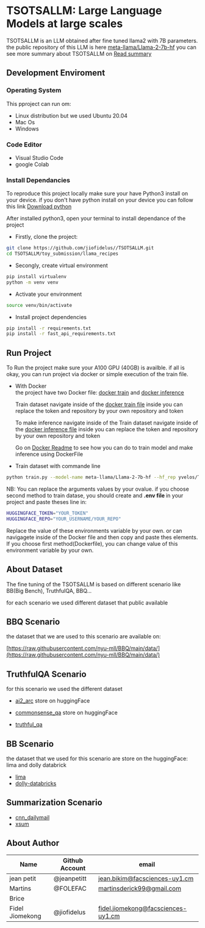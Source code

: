# TSOTSALLM: Large Language Models at large scales

TSOTSALLM is an LLM obtained after fine tuned llama2 with 7B parameters. the public repository of this LLM is here [meta-llama/Llama-2-7b-hf](https://huggingface.co/meta-llama/Llama-2-7b)
you can see more summary about TSOTSALLM on [Read summary](./TSOTSALLM.md)

<!-- setup development enviroment -->
## Development Enviroment

### Operating System

This pproject can run om:

* Linux distribution but we used Ubuntu 20.04
* Mac Os
* Windows

### Code Editor

* Visual Studio Code
* google Colab

### Install Dependancies

To reproduce this project locally make sure your have Python3 install on your device.
if you don't have python install on your device you can follow this link [Download python](https://www.python.org/downloads/)

After installed python3, open your terminal to install dependance of the project

* Firstly, clone the project:
  
```bash
git clone https://github.com/jiofidelus//TSOTSALLM.git
cd TSOTSALLM/toy_submission/llama_recipes
```

* Secongly, create virtual environment

```bash
pip install virtualenv
python -m venv venv
```

* Activate your environment
  
```bash
source venv/bin/activate
```

* Install project dependencies
  
```bash
pip install -r requirements.txt
pip install -r fast_api_requirements.txt
```

## Run Project

To Run the project make sure your A100 GPU (40GB) is availble.
if all is okay, you can run project via docker or simple execution of the train file.

* With Docker <br/>
  the project have two Docker file: [docker train](/toy_submission/llama_recipes/Dockerfile) and [docker inference](/toy_submission/llama_recipes/Dockerfile.inference)

  Train dataset navigate inside of the [docker train file](/toy_submission/llama_recipes/Dockerfile)
  inside you can replace the token and repository by your own repository and token

  To make inference navigate inside of the Train dataset navigate inside of the [docker inference file](/toy_submission/llama_recipes/Dockerfile)
  inside you can replace the token and repository by your own repository and token

  Go on [Docker Readme](/toy_submission/llama_recipes/README.md) to see how you can do to train model and make inference using DockerFile


* Train dataset with commande line
  
```bash
python train.py --model-name meta-llama/Llama-2-7b-hf --hf_rep yvelos/Tsotsallm-evaluation --output_dir /temp/model/Tsotsallm
```

NB: You can replace the arguments values by your ovalue. if you choose second method to train datase, you should create and <strong>.env file </strong> in your project and paste theses line in:

```bash
HUGGINGFACE_TOKEN="YOUR_TOKEN"
HUGGINGFACE_REPO="YOUR_USERNAME/YOUR_REPO"
```

Replace the value of these environments variable by your own. or can navigagete inside of the Docker file and then copy and paste thes elements. 
If you choose first method(Dockerfile), you can change value of this environment variable by your own. 

## About Dataset

The fine tuning of the TSOTSALLM is based on  different scenario
like BB(Big Bench), TruthfulQA, BBQ...

for each scenario we used different dataset that public available

<strong> BBQ Scenario </strong>
-
  the dataset that we are used to this scenario are available on:

  [https://raw.githubusercontent.com/nyu-mll/BBQ/main/data/](https://raw.githubusercontent.com/nyu-mll/BBQ/main/data/)

TruthfulQA Scenario
-  
  for this scenario we used the different dataset
  - [ai2_arc](https://huggingface.co/datasets/ai2_arc) store on huggingFace
  
  - [commonsense_qa](https://huggingface.co/datasets/commonsense_qa) store on huggingFace
  
  - [truthful_qa](https://huggingface.co/datasets/truthful_qa)

BB Scenario
  - 
  the dataset that we used for this scenario are store on the huggingFace: lima and dolly databrick

  - [lima](https://huggingface.co/datasets/GAIR/lima)
  - [dolly-databricks](https://huggingface.co/datasets/databricks/databricks-dolly-15k)

Summarization Scenario
-

  - [cnn_dailymail](https://huggingface.co/datasets/cnn_dailymail)
  - [xsum](https://huggingface.co/datasets/EdinburghNLP/xsum)


<!-- About Author  -->

## About Author

| Name            | Github Account      |     email     |
| ---------       | ---------           |    -------
| jean petit      |  @jeanpetitt        |  jean.bikim@facsciences-uy1.cm
| Martins         |  @FOLEFAC           |  martinsderick99@gmail.com
| Brice
| Fidel Jiomekong |  @jiofidelus        |  fidel.jiomekong@facsciences-uy1.cm